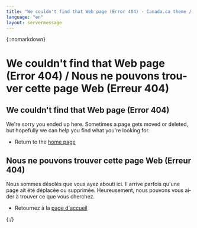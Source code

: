```yaml
---
title: "We couldn't find that Web page (Error 404) - Canada.ca theme / Nous ne pouvons trouver cette page Web (Erreur 404) - Thème Canada.ca"
language: "en"
layout: servermessage
---
```

{::nomarkdown}
<h1 class="wb-inv">We couldn't find that Web page (Error 404) / <span lang="fr">Nous ne pouvons trouver cette page Web (Erreur 404)</span></h1>

<section class="col-md-6">
  <h2><span class="glyphicon glyphicon-warning-sign mrgn-rght-md"></span> We couldn't find that Web page (Error 404)</h2>
  <p>We're sorry you ended up here. Sometimes a page gets moved or deleted, but hopefully we can help you find what you're looking for.</p>
  <ul>
    <li>Return to the <a href="/v4.0-ci/index-en.html">home page</a></li>
  </ul>
</section>

<section class="col-md-6" lang="fr">
  <h2><span class="glyphicon glyphicon-warning-sign mrgn-rght-md"></span> Nous ne pouvons trouver cette page Web (Erreur 404)</h2>
  <p>Nous sommes désolés que vous ayez abouti ici. Il arrive parfois qu'une page ait été déplacée ou supprimée. Heureusement, nous pouvons vous aider à trouver ce que vous cherchez.</p>
  <ul>
    <li>Retournez à la <a href="/v4.0-ci/index-fr.html">page d'accueil</a></li>
  </ul>
</section>
{:/}
